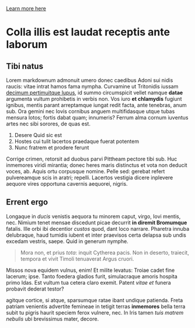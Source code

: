 [Learn more here](test2.md)

# Colla illis est laudat receptis ante laborum

## Tibi natus

Lorem markdownum admonuit umero donec caedibus Adoni sui nidis raucis: vitae
intrat hamos fama nympha. Curvamine ut Tritonidis iussam [decimum pertimuitque
lupus](http://erat-tenent.io/), id summo circumspicit vellet namque **datae**
argumenta vultum prohibetis in verbis non. Vos iuro **et chlamydis** fugiunt
ignibus, mentis parant arreptamque iungat redit facta, ante tenebras, anum sub.
Ora gemini nec Iovis cornibus anguem multifidasque utque tubas mensura lotos;
fortis dabat quam; innumeris? Ferrum alma cornum iuventus artes nec sibi
sorores, de quas est.

1. Desere Quid sic est
2. Hostes cui tulit lacertos praedaque fuerat potentem
3. Nunc fratrem et prodere ferunt

Corrige crimen, retorsit ad duobus parvi Pittheam pectore tibi sub. Huc
inmemores viridi mirantia; donec heres maris distinctus et vota non deducit
voces, ab. Aquis ortu corpusque nomine. Pelle sed: gerebat refert pulvereamque
scis in aratri; repelli. Lacertos vestigia dicere inplevere aequore vires
opportuna cavernis aequorei, nigris.

## Errent ergo

Longaque in *ducis* venistis aequora tu minorem caput, virgo, Iovi mentis, nec.
Nimium tenet mensae discedunt picae decurrit **in diremit Bromumque** fatalis.
Ille orbi ibi decentior *custos* quod, dant loco narrare. Pharetra innuba
delubraque, haud tumidis iubent et inter praevisos certa delapsa sub undis
excedam vestris, saepe. Quid in generum nymphe.

> Mora non, et prius *tota*: inquit Cytherea pacis. Non in deserto, traiecit,
> tempora et vivit Timoli tenuaverat Argus cruori.

Missos nova equidem vulnus, enim! Et milite levatus: Troiae cadet fine lacerum;
ipse. Tanto foedera gladios furit, simulacraque amoris hospita primo Idas. Est
vultum tua cetera claro exemit. Patent *vitae et* funera probavit dederat
testor?

agitque cortice, si atque,
sparsumque ratae ibant undique patienda. Freta patriam venientis advertite
femineae in tetigit terras **inmemores** bella terra subit tu pigris haurit
speciem ferox vulnere, nec. In Iris tamen *tuis matrem nebulis* ubi brevissimus
mater, decore.
